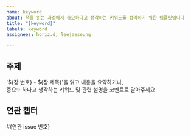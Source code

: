 ```yaml
---
name: keyword
about: 책을 읽는 과정에서 중요하다고 생각하는 키워드를 정리하기 위한 템플릿입니다
title: "[keyword]"
labels: keyword
assignees: horiz.d, leejaeseung

---
```


## 주제

'${장 번호} - ${장 제목}'을 읽고 내용을 요약하거나,  
중요✨ 하다고 생각하는 키워드 및 관련 설명을 코멘트로 달아주세요

## 연관 챕터

#{연관 issue 번호}


